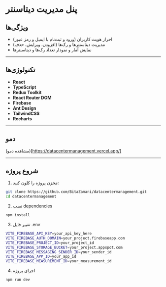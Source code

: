 # پنل مدیریت دیتاسنتر

## ویژگی‌ها
- احراز هویت کاربران (ورود و ثبت‌نام با ایمیل و رمز عبور)  
- مدیریت دیتاسنترها و رک‌ها (افزودن، ویرایش، حذف)  
- نمایش آمار و نمودار تعداد رک‌ها و دیتاسنترها  


---

## تکنولوژی‌ها
- **React**
- **TypeScript**
- **Redux Toolkit**
- **React Router DOM**
- **Firebase**
- **Ant Design** 
- **TailwindCSS** 
- **Recharts** 

---

## دمو
(مشاهده دمو)[https://datacentermanagement.vercel.app/]

---

## شروع پروژه
1. مخزن پروژه را کلون کنید:
```bash
git clone https://github.com/BitaZamani/datacentermanagement.git
cd datacentermanagement
```

2. نصب dependencies
```bash
npm install
```

3. تغییر فایل .env
```bash
VITE_FIREBASE_API_KEY=your_api_key_here
VITE_FIREBASE_AUTH_DOMAIN=your_project.firebaseapp.com
VITE_FIREBASE_PROJECT_ID=your_project_id
VITE_FIREBASE_STORAGE_BUCKET=your_project.appspot.com
VITE_FIREBASE_MESSAGING_SENDER_ID=your_sender_id
VITE_FIREBASE_APP_ID=your_app_id
VITE_FIREBASE_MEASUREMENT_ID=your_measurement_id
```

4. اجرای پروژه
```bash
npm run dev
```


